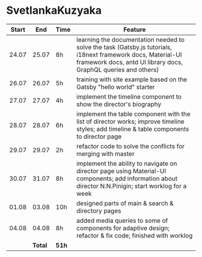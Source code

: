 # SvetlankaKuzyaka

| **Start** | **End**   | **Time** | **Feature**                                                                                                                                                                     |
| --------- | --------- | -------- | ------------------------------------------------------------------------------------------------------------------------------------------------------------------------------- |
| 24.07     | 25.07     | 8h       | learning the documentation needed to solve the task (Gatsby.js tutorials, i18next framework docs, Material-UI framework docs, antd UI library docs, GraphQL queries and others) |
| 26.07     | 26.07     | 5h       | training with site example based on the Gatsby "hello world" starter                                                                                                            |
| 27.07     | 27.07     | 4h       | implement the timeline component to show the director's biography                                                                                                               |
| 28.07     | 28.07     | 6h       | implement the table component with the list of director works; improve timeline styles; add timeline & table components to director page                                        |
| 29.07     | 29.07     | 2h       | refactor code to solve the conflicts for merging with master                                                                                                                    |
| 30.07     | 31.07     | 8h       | implement the ability to navigate on director page using Material-UI components; add information about director N.N.Pinigin; start worklog for a week                           |
| 01.08     | 03.08     | 10h      | designed parts of main & search & directory pages                                                                                                                               |
| 04.08     | 04.08     | 8h       | added media queries to some of components for adaptive design; refactor & fix code; finished with worklog                                                                       |
|           | **Total** | **51h**  |                                                                                                                                                                                 |
